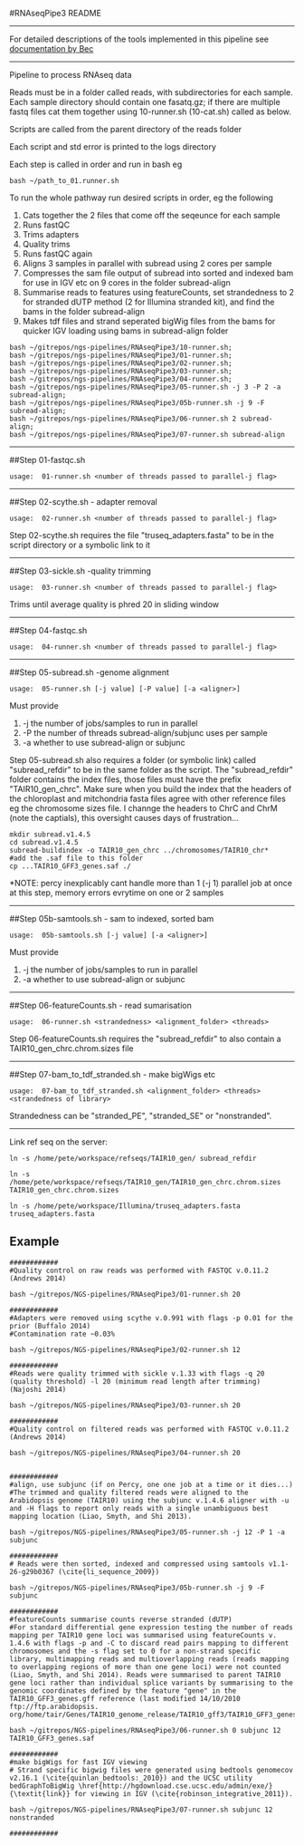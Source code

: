 #RNAseqPipe3 README

---

For detailed descriptions of the tools implemented in this pipeline see [documentation by Bec](https://github.com/pedrocrisp/NGS-pipelines/blob/master/Docs/RNAseq.md)

---

Pipeline to process RNAseq data

Reads must be in a folder called reads, with subdirectories for each sample.  Each sample directory should contain one fasatq.gz; if there are multiple fastq files cat them together using 10-runner.sh (10-cat.sh) called as below.

Scripts are called from the parent directory of the reads folder

Each script and std error is printed to the logs directory

Each step is called in order and run in bash eg 

```
bash ~/path_to_01.runner.sh
```

To run the whole pathway run desired scripts in order, eg the following 

1. Cats together the 2 files that come off the seqeunce for each sample
2. Runs fastQC
3. Trims adapters
4. Quality trims
5. Runs fastQC again
6. Aligns 3 samples in parallel with subread using 2 cores per sample
7. Compresses the sam file output of subread into sorted and indexed bam for use in IGV etc on 9 cores in the folder subread-align
8. Summarise reads to features using featureCounts, set strandedness to 2 for stranded dUTP method (2 for Illumina stranded kit), and find the bams in the folder subread-align
8. Makes tdf files and strand seperated bigWig files from the bams for quicker IGV loading using bams in subread-align folder

```
bash ~/gitrepos/ngs-pipelines/RNAseqPipe3/10-runner.sh;
bash ~/gitrepos/ngs-pipelines/RNAseqPipe3/01-runner.sh;
bash ~/gitrepos/ngs-pipelines/RNAseqPipe3/02-runner.sh;
bash ~/gitrepos/ngs-pipelines/RNAseqPipe3/03-runner.sh;
bash ~/gitrepos/ngs-pipelines/RNAseqPipe3/04-runner.sh;
bash ~/gitrepos/ngs-pipelines/RNAseqPipe3/05-runner.sh -j 3 -P 2 -a subread-align;
bash ~/gitrepos/ngs-pipelines/RNAseqPipe3/05b-runner.sh -j 9 -F subread-align;
bash ~/gitrepos/ngs-pipelines/RNAseqPipe3/06-runner.sh 2 subread-align;
bash ~/gitrepos/ngs-pipelines/RNAseqPipe3/07-runner.sh subread-align
```

---
##Step 01-fastqc.sh
```
usage:  01-runner.sh <number of threads passed to parallel-j flag>
```

---
##Step 02-scythe.sh - adapter removal

```
usage:  02-runner.sh <number of threads passed to parallel-j flag>
```

Step 02-scythe.sh requires the file "truseq_adapters.fasta" to be in the script directory or a symbolic link to it

---
##Step 03-sickle.sh -quality trimming
```
usage:  03-runner.sh <number of threads passed to parallel-j flag>
```
Trims until average quality is phred 20 in sliding window

---
##Step 04-fastqc.sh
```
usage:  04-runner.sh <number of threads passed to parallel-j flag>
```

---
##Step 05-subread.sh -genome alignment
```
usage:  05-runner.sh [-j value] [-P value] [-a <aligner>]
```
Must provide 
1. -j the number of jobs/samples to run in parallel 
2. -P the number of threads subread-align/subjunc uses per sample
3. -a whether to use subread-align or subjunc 

Step 05-subread.sh also requires a folder (or symbolic link) called "subread\_refdir" to be in the same folder as the script. The "subread\_refdir" folder contains the index files, those files must have the prefix "TAIR10\_gen\_chrc". Make sure when you build the index that the headers of the chloroplast and mitchondria fasta files agree with other reference files eg the chromosome sizes file.  I channge the headers to ChrC and ChrM (note the captials), this oversight causes days of frustration...

```
mkdir subread.v1.4.5
cd subread.v1.4.5
subread-buildindex -o TAIR10_gen_chrc ../chromosomes/TAIR10_chr*
#add the .saf file to this folder
cp ...TAIR10_GFF3_genes.saf ./
```

*NOTE: percy inexplicably cant handle more than 1 (-j 1) parallel job at once at this step, memory errors evrytime on one or 2 samples

---
##Step 05b-samtools.sh - sam to indexed, sorted bam
```
usage:  05b-samtools.sh [-j value] [-a <aligner>]
```
Must provide 

1. -j the number of jobs/samples to run in parallel 
2. -a whether to use subread-align or subjunc 

---
##Step 06-featureCounts.sh - read sumarisation
```
usage:  06-runner.sh <strandedness> <alignment_folder> <threads>
```

Step 06-featureCounts.sh requires the "subread\_refdir" to also contain a TAIR10\_gen_chrc.chrom.sizes file

---
##Step 07-bam\_to\_tdf_stranded.sh - make bigWigs etc

```
usage:  07-bam_to_tdf_stranded.sh <alignment_folder> <threads> <strandedness of library>
```

Strandedness can be "stranded_PE", "stranded_SE" or "nonstranded".

---
Link ref seq on the server:

```
ln -s /home/pete/workspace/refseqs/TAIR10_gen/ subread_refdir

ln -s /home/pete/workspace/refseqs/TAIR10_gen/TAIR10_gen_chrc.chrom.sizes TAIR10_gen_chrc.chrom.sizes

ln -s /home/pete/workspace/Illumina/truseq_adapters.fasta truseq_adapters.fasta

```

## Example

```
############
#Quality control on raw reads was performed with FASTQC v.0.11.2 (Andrews 2014)

bash ~/gitrepos/NGS-pipelines/RNAseqPipe3/01-runner.sh 20

############
#Adapters were removed using scythe v.0.991 with flags -p 0.01 for the prior (Buffalo 2014)
#Contamination rate ~0.03%

bash ~/gitrepos/NGS-pipelines/RNAseqPipe3/02-runner.sh 12

############
#Reads were quality trimmed with sickle v.1.33 with flags -q 20 (quality threshold) -l 20 (minimum read length after trimming) (Najoshi 2014)

bash ~/gitrepos/NGS-pipelines/RNAseqPipe3/03-runner.sh 20

############
#Quality control on filtered reads was performed with FASTQC v.0.11.2 (Andrews 2014)

bash ~/gitrepos/NGS-pipelines/RNAseqPipe3/04-runner.sh 20


############
#align, use subjunc (if on Percy, one one job at a time or it dies...)
#The trimmed and quality filtered reads were aligned to the Arabidopsis genome (TAIR10) using the subjunc v.1.4.6 aligner with -u and -H flags to report only reads with a single unambiguous best mapping location (Liao, Smyth, and Shi 2013).

bash ~/gitrepos/NGS-pipelines/RNAseqPipe3/05-runner.sh -j 12 -P 1 -a subjunc

############
# Reads were then sorted, indexed and compressed using samtools v1.1-26-g29b0367 (\cite{li_sequence_2009}) 

bash ~/gitrepos/NGS-pipelines/RNAseqPipe3/05b-runner.sh -j 9 -F subjunc

############
#featureCounts summarise counts reverse stranded (dUTP)
#For standard differential gene expression testing the number of reads mapping per TAIR10 gene loci was summarised using featureCounts v. 1.4.6 with flags -p and -C to discard read pairs mapping to different chromosomes and the -s flag set to 0 for a non-strand specific library, multimapping reads and multioverlapping reads (reads mapping to overlapping regions of more than one gene loci) were not counted (Liao, Smyth, and Shi 2014). Reads were summarised to parent TAIR10 gene loci rather than individual splice variants by summarising to the genomic coordinates defined by the feature "gene" in the TAIR10_GFF3_genes.gff reference (last modified 14/10/2010 ftp://ftp.arabidopsis. org/home/tair/Genes/TAIR10_genome_release/TAIR10_gff3/TAIR10_GFF3_genes.gff).

bash ~/gitrepos/NGS-pipelines/RNAseqPipe3/06-runner.sh 0 subjunc 12 TAIR10_GFF3_genes.saf

############
#make bigWigs for fast IGV viewing
# Strand specific bigwig files were generated using bedtools genomecov v2.16.1 (\cite{quinlan_bedtools:_2010}) and the UCSC utility bedGraphToBigWig \href{http://hgdownload.cse.ucsc.edu/admin/exe/}{\textit{link}} for viewing in IGV (\cite{robinson_integrative_2011}).

bash ~/gitrepos/NGS-pipelines/RNAseqPipe3/07-runner.sh subjunc 12 nonstranded

############


```
